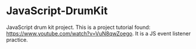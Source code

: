 # JavaScript-DrumKit
JavaScript drum kit project.
This is a project tutorial found: https://www.youtube.com/watch?v=VuN8qwZoego. It is a JS event listener practice.
